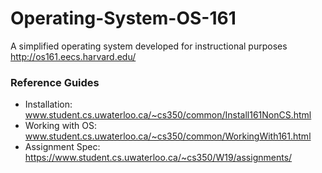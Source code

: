# Operating-System-OS-161
A simplified operating system developed for instructional purposes
http://os161.eecs.harvard.edu/

### Reference Guides
- Installation: www.student.cs.uwaterloo.ca/~cs350/common/Install161NonCS.html
- Working with OS: www.student.cs.uwaterloo.ca/~cs350/common/WorkingWith161.html
- Assignment Spec: https://www.student.cs.uwaterloo.ca/~cs350/W19/assignments/
